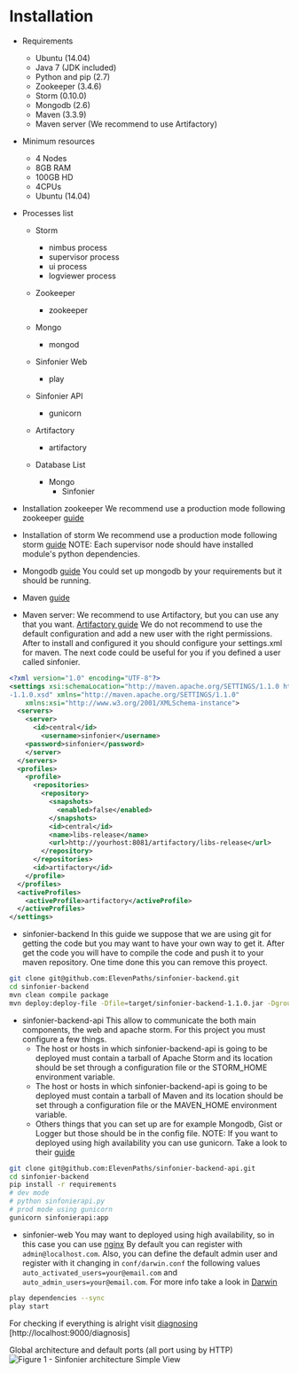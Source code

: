 # Installation

+ Requirements
    + Ubuntu (14.04)
    + Java 7 (JDK included)
    + Python and pip (2.7) 
    + Zookeeper (3.4.6)
    + Storm (0.10.0)
    + Mongodb (2.6)
    + Maven (3.3.9)
    + Maven server (We recommend to use Artifactory)

+ Minimum resources
    + 4 Nodes
    + 8GB RAM
    + 100GB HD
    + 4CPUs
    + Ubuntu (14.04)

+ Processes list
    + Storm
        + nimbus process
        + supervisor process
        + ui process
        + logviewer process
    + Zookeeper
        + zookeeper
    + Mongo
        + mongod
    + Sinfonier Web
        + play
    + Sinfonier API
        + gunicorn
    + Artifactory
        + artifactory

    + Database List
        + Mongo
            + Sinfonier 

+ Installation zookeeper
We recommend use a production mode following zookeeper [guide](https://zookeeper.apache.org/doc/r3.4.6/zookeeperStarted.html)

+ Installation of storm
We recommend use a production mode following storm [guide](http://storm.apache.org/2015/11/05/storm0100-released.html)
NOTE: Each supervisor node should have installed module's python dependencies.

+ Mongodb [guide](https://docs.mongodb.com/v2.6/installation/)
You could set up mongodb by your requirements but it should be running.

+ Maven [guide](http://maven.apache.org/install.html)

+ Maven server:
We recommend to use Artifactory, but you can use any that you want.
[Artifactory guide](https://www.jfrog.com/confluence/display/RTF/Welcome+to+Artifactory)
We do not recommend to use the default configuration and add a new user with the right permissions. After to install and configured it you should configure your settings.xml for maven. The next code could be useful for you if you defined a user called sinfonier. 
```xml
<?xml version="1.0" encoding="UTF-8"?>
<settings xsi:schemaLocation="http://maven.apache.org/SETTINGS/1.1.0 http://maven.apache.org/xsd/settings
-1.1.0.xsd" xmlns="http://maven.apache.org/SETTINGS/1.1.0"
    xmlns:xsi="http://www.w3.org/2001/XMLSchema-instance">
  <servers>
    <server>
      <id>central</id>
        <username>sinfonier</username>
	<password>sinfonier</password>
    </server>
  </servers>
  <profiles>
    <profile>
      <repositories>
        <repository>
          <snapshots>
            <enabled>false</enabled>
          </snapshots>
          <id>central</id>
          <name>libs-release</name>
          <url>http://yourhost:8081/artifactory/libs-release</url>
        </repository>
      </repositories>
      <id>artifactory</id>
    </profile>
  </profiles>
  <activeProfiles>
    <activeProfile>artifactory</activeProfile>
  </activeProfiles>
</settings>
```

+ sinfonier-backend
In this guide we suppose that we are using git for getting the code but you may want to have your own way to get it. After get the code you will have to compile the code and push it to your maven repository. One time done this you can remove this proyect.
```sh
git clone git@github.com:ElevenPaths/sinfonier-backend.git
cd sinfonier-backend
mvn clean compile package
mvn deploy:deploy-file -Dfile=target/sinfonier-backend-1.1.0.jar -DgroupId=com.sinfonier -DartifactId=sinfonier-backend -Dversion=1.1.0 -Dpackaging=jar -DrepositoryId=central -Durl=http://yourmavenserver/artifactory/libs-release-local
```

+ sinfonier-backend-api
This allow to communicate the both main components, the web and  apache storm. For this project you must configure a few things.
    + The host or hosts in which sinfonier-backend-api is going to be deployed must contain a tarball of Apache Storm and its location should be set through a configuration file or the STORM_HOME environment variable.
    + The host or hosts in which sinfonier-backend-api is going to be deployed must contain a tarball of Maven and its location should be set through a configuration file or the MAVEN_HOME environment variable.
    + Others things that you can set up are for example Mongodb, Gist or Logger but those should be in the config file.
NOTE: If you want to deployed using high availability you can use gunicorn. Take a look to their [guide](http://docs.gunicorn.org/en/stable/deploy.html)      

```sh
git clone git@github.com:ElevenPaths/sinfonier-backend-api.git
cd sinfonier-backend
pip install -r requirements
# dev mode
# python sinfonierapi.py
# prod mode using gunicorn 
gunicorn sinfonierapi:app
```

+ sinfonier-web
You may want to deployed using high availability, so in this case you can use [nginx](https://nginx.org/)
By default you can register with `admin@localhost.com`. Also, you can define the default admin user and register with it changing in `conf/darwin.conf` the following values `auto_activated_users=your@email.com` and `auto_admin_users=your@email.com`. For more info take a look in [Darwin](https://github.com/ElevenPaths/darwin)
```sh
play dependencies --sync
play start
```
For checking if everything is alright visit [diagnosing](http://localhost:9000/diagnosis/) [http://localhost:9000/diagnosis]

 Global architecture and default ports (all port using by HTTP)
![Figure 1 - Sinfonier architecture Simple View](https://raw.githubusercontent.com/telefonicaid/fiware-sinfonier/master/resources/images/arquitecturaSinfonier.png "Sinfonier architecture Simple View")